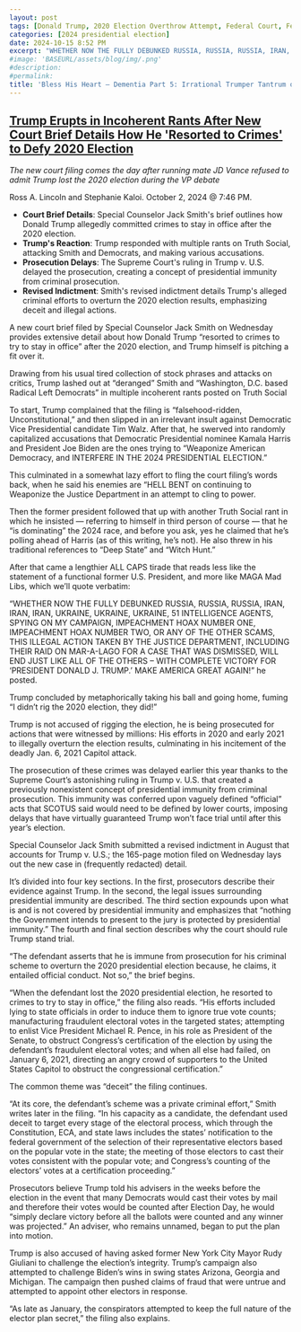```yaml
---
layout: post
tags: [Donald Trump, 2020 Election Overthrow Attempt, Federal Court, Federal Crime, January 6 2021 Insurrection, politics]
categories: [2024 presidential election]
date: 2024-10-15 8:52 PM
excerpt: "WHETHER NOW THE FULLY DEBUNKED RUSSIA, RUSSIA, RUSSIA, IRAN, IRAN, IRAN, UKRAINE, UKRAINE, UKRAINE, 51 INTELLIGENCE AGENTS, SPYING ON MY CAMPAIGN, IMPEACHMENT HOAX NUMBER ONE, IMPEACHMENT HOAX NUMBER TWO, OR ANY OF THE OTHER SCAMS, THIS ILLEGAL ACTION TAKEN BY THE JUSTICE DEPARTMENT, INCLUDING THEIR RAID ON MAR-A-LAGO FOR A CASE THAT WAS DISMISSED, WILL END JUST LIKE ALL OF THE OTHERS – WITH COMPLETE VICTORY FOR ‘PRESIDENT DONALD J. TRUMP.’ MAKE AMERICA GREAT AGAIN!"
#image: 'BASEURL/assets/blog/img/.png'
#description:
#permalink:
title: 'Bless His Heart – Dementia Part 5: Irrational Trumper Tantrum of Federal Court Filing Listing His Crimes'
---
```



## [Trump Erupts in Incoherent Rants After New Court Brief Details How He 'Resorted to Crimes' to Defy 2020 Election](https://www.thewrap.com/trump-incoherent-rants-jack-smith-filing-jan-6/)

*The new court filing comes the day after running mate JD Vance refused to admit Trump lost the 2020 election during the VP debate*

Ross A. Lincoln and Stephanie Kaloi. October 2, 2024 @ 7:46 PM.



- **Court Brief Details**: Special Counselor Jack Smith's brief outlines how Donald Trump allegedly committed crimes to stay in office after the 2020 election.
- **Trump's Reaction**: Trump responded with multiple rants on Truth Social, attacking Smith and Democrats, and making various accusations.
- **Prosecution Delays**: The Supreme Court's ruling in Trump v. U.S. delayed the prosecution, creating a concept of presidential immunity from criminal prosecution.
- **Revised Indictment**: Smith's revised indictment details Trump's alleged criminal efforts to overturn the 2020 election results, emphasizing deceit and illegal actions.

A new court brief filed by Special Counselor Jack Smith on Wednesday provides extensive detail about how Donald Trump “resorted to crimes to try to stay in office” after the 2020 election, and Trump himself is pitching a fit over it.

Drawing from his usual tired collection of stock phrases and attacks on critics, Trump lashed out at “deranged” Smith and “Washington, D.C. based Radical Left Democrats” in multiple incoherent rants posted on Truth Social

To start, Trump complained that the filing is “falsehood-ridden, Unconstitutional,” and then slipped in an irrelevant insult against Democratic Vice Presidential candidate Tim Walz. After that, he swerved into randomly capitalized accusations that Democratic Presidential nominee Kamala Harris and President Joe Biden are the ones trying to “Weaponize American Democracy, and INTERFERE IN THE 2024 PRESIDENTIAL ELECTION.”

This culminated in a somewhat lazy effort to fling the court filing’s words back, when he said his enemies are “HELL BENT on continuing to Weaponize the Justice Department in an attempt to cling to power.

Then the former president followed that up with another Truth Social rant in which he insisted — referring to himself in third person of course — that he “is dominating” the 2024 race, and before you ask, yes he claimed that he’s polling ahead of Harris (as of this writing, he’s not). He also threw in his traditional references to “Deep State” and “Witch Hunt.”

After that came a lengthier ALL CAPS tirade that reads less like the statement of a functional former U.S. President, and more like MAGA Mad Libs, which we’ll quote verbatim:

“WHETHER NOW THE FULLY DEBUNKED RUSSIA, RUSSIA, RUSSIA, IRAN, IRAN, IRAN, UKRAINE, UKRAINE, UKRAINE, 51 INTELLIGENCE AGENTS, SPYING ON MY CAMPAIGN, IMPEACHMENT HOAX NUMBER ONE, IMPEACHMENT HOAX NUMBER TWO, OR ANY OF THE OTHER SCAMS, THIS ILLEGAL ACTION TAKEN BY THE JUSTICE DEPARTMENT, INCLUDING THEIR RAID ON MAR-A-LAGO FOR A CASE THAT WAS DISMISSED, WILL END JUST LIKE ALL OF THE OTHERS – WITH COMPLETE VICTORY FOR ‘PRESIDENT DONALD J. TRUMP.’ MAKE AMERICA GREAT AGAIN!” he posted.

Trump concluded by metaphorically taking his ball and going home, fuming “I didn’t rig the 2020 election, they did!”

Trump is not accused of rigging the election, he is being prosecuted for actions that were witnessed by millions: His efforts in 2020 and early 2021 to illegally overturn the election results, culminating in his incitement of the deadly Jan. 6, 2021 Capitol attack.

The prosecution of these crimes was delayed earlier this year thanks to the Supreme Court’s astonishing ruling in Trump v. U.S. that created a previously nonexistent concept of presidential immunity from criminal prosecution. This immunity was conferred upon vaguely defined “official” acts that SCOTUS said would need to be defined by lower courts, imposing delays that have virtually guaranteed Trump won’t face trial until after this year’s election.

Special Counselor Jack Smith submitted a revised indictment in August that accounts for Trump v. U.S.; the 165-page motion filed on Wednesday lays out the new case in (frequently redacted) detail.

It’s divided into four key sections. In the first, prosecutors describe their evidence against Trump. In the second, the legal issues surrounding presidential immunity are described. The third section expounds upon what is and is not covered by presidential immunity and emphasizes that “nothing the Government intends to present to the jury is protected by presidential immunity.” The fourth and final section describes why the court should rule Trump stand trial.

“The defendant asserts that he is immune from prosecution for his criminal scheme to overturn the 2020 presidential election because, he claims, it entailed official conduct. Not so,” the brief begins.

“When the defendant lost the 2020 presidential election, he resorted to crimes to try to stay in office,” the filing also reads. “His efforts included lying to state officials in order to induce them to ignore true vote counts; manufacturing fraudulent electoral votes in the targeted states; attempting to enlist Vice President Michael R. Pence, in his role as President of the Senate, to obstruct Congress’s certification of the election by using the defendant’s fraudulent electoral votes; and when all else had failed, on January 6, 2021, directing an angry crowd of supporters to the United States Capitol to obstruct the congressional certification.”

The common theme was “deceit” the filing continues.

“At its core, the defendant’s scheme was a private criminal effort,” Smith writes later in the filing. “In his capacity as a candidate, the defendant used deceit to target every stage of the electoral process, which through the Constitution, ECA, and state laws includes the states’ notification to the federal government of the selection of their representative electors based on the popular vote in the state; the meeting of those electors to cast their votes consistent with the popular vote; and Congress’s counting of the electors’ votes at a certification proceeding.”

Prosecutors believe Trump told his advisers in the weeks before the election in the event that many Democrats would cast their votes by mail and therefore their votes would be counted after Election Day, he would “simply declare victory before all the ballots were counted and any winner was projected.” An adviser, who remains unnamed, began to put the plan into motion.

Trump is also accused of having asked former New York City Mayor Rudy Giuliani to challenge the election’s integrity. Trump’s campaign also attempted to challenge Biden’s wins in swing states Arizona, Georgia and Michigan. The campaign then pushed claims of fraud that were untrue and attempted to appoint other electors in response.

“As late as January, the conspirators attempted to keep the full nature of the elector plan secret,” the filing also explains.

